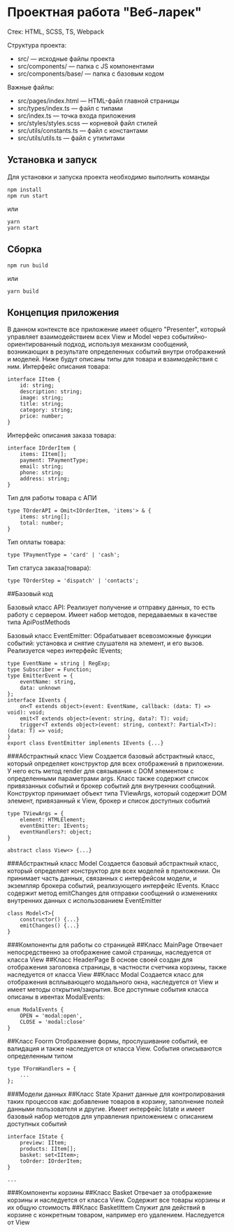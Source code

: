# Проектная работа "Веб-ларек"

Стек: HTML, SCSS, TS, Webpack

Структура проекта:
- src/ — исходные файлы проекта
- src/components/ — папка с JS компонентами
- src/components/base/ — папка с базовым кодом

Важные файлы:
- src/pages/index.html — HTML-файл главной страницы
- src/types/index.ts — файл с типами
- src/index.ts — точка входа приложения
- src/styles/styles.scss — корневой файл стилей
- src/utils/constants.ts — файл с константами
- src/utils/utils.ts — файл с утилитами

## Установка и запуск
Для установки и запуска проекта необходимо выполнить команды

```
npm install
npm run start
```

или

```
yarn
yarn start
```
## Сборка

```
npm run build
```

или

```
yarn build
```
## Концепция приложения
В данном контексте все приложение имеет общего "Presenter", который управляет взаимодействием всех View и Model через событийно-ориентированный подход, используя механизм сообщений, возникающих в результате определенных событий внутри отображений и моделей.
Ниже будут описаны типы для товара и взаимодействия с ним.
Интерфейс описания товара: 
```
interface IItem {
    id: string;
    description: string;
    image: string;
    title: string;
    category: string;
    price: number;
}
```
Интерфейс описания заказа товара: 
```
interface IOrderItem {
    items: IItem[];
    payment: TPaymentType;
    email: string;
    phone: string;
    address: string;
}
```
Тип для работы товара с АПИ
```
type TOrderAPI = Omit<IOrderItem, 'items'> & {
    items: string[];
	total: number;
} 
```

Тип оплаты товара:
```
type TPaymentType = 'card' | 'cash';
```
Тип статуса заказа(товара):
```
type TOrderStep = 'dispatch' | 'contacts';
```

##Базовый код

Базовый класс API:
Реализует получение и отправку данных, то есть работу с сервером. Имеет набор методов, передаваемых в качестве типа ApiPostMethods

Базовый класс EventEmitter:
Обрабатывает всевозможные функции событий: установка и снятие слушателя на элемент, и его вызов.
Реализуется через интерфейс IEvents;
```
type EventName = string | RegExp;
type Subscriber = Function;
type EmitterEvent = {
    eventName: string,
    data: unknown
};
interface IEvents {
    on<T extends object>(event: EventName, callback: (data: T) => void): void;
    emit<T extends object>(event: string, data?: T): void;
    trigger<T extends object>(event: string, context?: Partial<T>): (data: T) => void;
}
export class EventEmitter implements IEvents {...}
```
###Абстрактный класс View
Создается базовый абстрактный класс, который определяет конструктор для всех отображений в приложении. У него есть метод render для связывания с DOM элементом с определенными параметрами args. Класс также содержит список привязанных событий и брокер событий для внутренних сообщений.
Конструктор принимает объект типа TViewArgs, который содержит DOM элемент, привязанный к View, брокер и список доступных событий
```
type TViewArgs = {
    element: HTMLElement;
	eventEmitter: IEvents;
	eventHandlers?: object;
}

abstract class View<> {...}
```
###Абстрактный класс Model 
Создается базовый абстрактный класс, который определяет конструктор для всех моделей в приложении. Он принимает часть данных, связанных с интерфейсом модели, и экземпляр брокера событий, реализующего интерфейс IEvents. Класс содержит метод emitChanges для отправки сообщений о изменениях внутренних данных с использованием EventEmitter
```
class Model<T>{
	constructor() {...}
	emitChanges() {...}
}
```
###Компоненты для работы со страницей
##Класс MainPage
Отвечает непосредственно за отображение самой страницы, наследуется от класса View
##Класс HeaderPage 
В основе своей создан для отображения заголовка страницы, в частности счетчика корзины, также наследуется от класса View
##Класс Modal 
Создается класс для отображения всплывающего модального окна, наследуется от View и имеет методы открытия/закрытия.
Все доступные события класса описаны в ивентах ModalEvents:
```
enum ModalEvents {
    OPEN = 'modal:open',
	CLOSE = 'modal:close'
}
```
##Класс Foorm
Отображение формы, прослушивание событий, ее валидация и также наследуется от класса View. События описываются определенным типом
```
type TFormHandlers = {
    ...
};
```
###Модели данных
##Класс State
Хранит данные для контролирования таких процессов как: добавление товаров в корзину, заполнение полей данными пользователя и другие. Имеет интерфейс Istate и имеет базовый набор методов для управления приложением с описанием доступных событий
```
interface IState {
    preview: IItem;
    products: IItem[];
    basket: set<IItem>;
    toOrder: IOrderItem;
}

...
```
###Компоненты корзины
##Класс Basket
Отвечает за отображение корзины и наследуется от класса View. Содержит все товары корзины и их общую стоимость 
##Класс BasketIttem
Служит для действий в корзине с конкретным товаром, например его удалением. Наследуется от View


